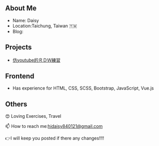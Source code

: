 ## About Me
* Name: Daisy
* Location:Taichung, Taiwan 🇹🇼
* Blog: 

## Projects
* [仿youtube的ＲＤＷ練習](https://rwdinyoutube.herokuapp.com/)
## Frontend
* Has experience for HTML, CSS, SCSS, Bootstrap, JavaScript, Vue.js 

## Others
😍 Loving Exercises, Travel  

📫 How to reach me:hidaisy840121@gmail.com  

👉I will keep you posted if there any changes!!!!
